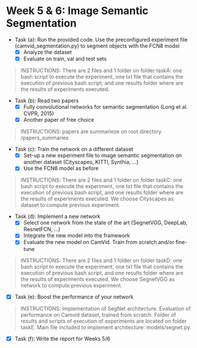 # Week 5 & 6: Image Semantic Segmentation

- Task (a): Run the provided code. Use the preconfigured experiment file (camvid_segmentation.py) to segment objects with the FCN8 model
   * [x]  Analyze the dataset
   * [x] Evaluate on train, val and test sets
> INSTRUCTIONS: There are 2 files and 1 folder on folder taskA: one bash script to execute the experiment, one txt file that contains the execution of previous bash script, and one results folder where are the results of experiments executed.
  
 - Task (b): Read two papers 
   * [x] Fully convolutional networks for semantic segmentation (Long et al. CVPR, 2015)
   * [x] Another paper of free choice
> INSTRUCTIONS: papers are summarieze on root directory /papers_summaries

 - Task (c): Train the network on a different dataset 
   * [x] Set-up a new experiment file to image semantic segmentation on another dataset (Cityscapes, KITTI,  Synthia, ...)
   * [x] Use the FCN8 model as before
> INSTRUCTIONS: There are 2 files and 1 folder on folder taskC: one bash script to execute the experiment, one txt file that contains the execution of previous bash script, and one results folder where are the results of experiments executed. We choose Cityscapes as dataset to compute previous experiment.
   
 - Task (d): Implement a new network 
   * [x] Select one network from the state of the art (SegnetVGG, DeepLab, ResnetFCN, ...)
   * [x] Integrate the new model into the framework
   * [x] Evaluate the new model on CamVid. Train from scratch and/or fine-tune
> INSTRUCTIONS: There are 2 files and 1 folder on folder taskD: one bash script to execute the experiment, one txt file that contains the execution of previous bash script, and one results folder where are the results of experiments executed. We choose SegnetVGG as network to compute previous experiment.
   
 - [x] Task (e): Boost the performance of your network
> INSTRUCTIONS: Implementation of SegNet architecture. Evaluation of performance on Camvid dataset, trained from scratch. Folder of results and scripts of execution of experiments are located on folder taskE. Main file included to implement architecture: models/segnet.py.
 
 - [x]  Task (f): Write the report for Weeks 5/6

